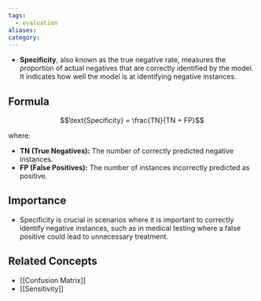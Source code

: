 ```yaml
---
tags:
  - evaluation
aliases: 
category:
---
```

- **Specificity**, also known as the true negative rate, measures the proportion of actual negatives that are correctly identified by the model. It indicates how well the model is at identifying negative instances.

## Formula

$$\text{Specificity} = \frac{TN}{TN + FP}$$

where:
- **TN (True Negatives):** The number of correctly predicted negative instances.
- **FP (False Positives):** The number of instances incorrectly predicted as positive.

## Importance

- Specificity is crucial in scenarios where it is important to correctly identify negative instances, such as in medical testing where a false positive could lead to unnecessary treatment.

## Related Concepts

- [[Confusion Matrix]]
- [[Sensitivity]]
